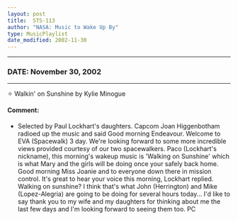```yaml
---
layout: post
title:  STS-113
author: "NASA: Music to Wake Up By"
type: MusicPlaylist
date_modified: 2002-11-30
---
```


----
### DATE: November 30, 2002
----
✧ Walkin' on Sunshine by Kylie Minogue

#### Comment:
* Selected by Paul Lockhart's daughters. Capcom Joan Higgenbotham radioed up the music and said Good morning Endeavour. Welcome to EVA (Spacewalk) 3 day. We're looking forward to some more incredible views provided courtesy of our two spacewalkers. Paco (Lockhart's nickname), this morning's wakeup music is 'Walking on Sunshine' which is what Mary and the girls will be doing once your safely back home. Good morning Miss Joanie and to everyone down there in mission control. It's great to hear your voice this morning, Lockhart replied. Walking on sunshine? I think that's what John (Herrington) and Mike (Lopez-Alegria) are going to be doing for several hours today...  I'd like to say thank you to my wife and my daughters for thinking about me the last few days and I'm looking forward to seeing them too. PC
